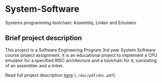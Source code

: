 # System-Software

Systems programming toolchain: Assembly, Linker and Emulator

## Brief project description

This project is a Software Engineering Program 3rd year System Software
course project assignment. It is an educational project to implement a
CPU emulator for a specified RISC architecture
and a toolchain for it, consisting of an assembler and a linker.

Read full project description [here](./doc/pdf/doc.pdf) (`./doc/pdf/doc.pdf`).
